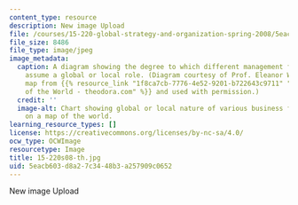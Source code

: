 ```yaml
---
content_type: resource
description: New image Upload
file: /courses/15-220-global-strategy-and-organization-spring-2008/5eacb603d8a27c3448b3a257909c0652_15-220s08-th.jpg
file_size: 8486
file_type: image/jpeg
image_metadata:
  caption: A diagram showing the degree to which different management functions must
    assume a global or local role. (Diagram courtesy of Prof. Eleanor Westney; background
    map from {{% resource_link "1f8ca7cb-7776-4e52-9201-b722643c9711" "Quick Maps
    of the World - theodora.com" %}} and used with permission.)
  credit: ''
  image-alt: Chart showing global or local nature of various business functions overlaid
    on a map of the world.
learning_resource_types: []
license: https://creativecommons.org/licenses/by-nc-sa/4.0/
ocw_type: OCWImage
resourcetype: Image
title: 15-220s08-th.jpg
uid: 5eacb603-d8a2-7c34-48b3-a257909c0652
---
```

New image Upload